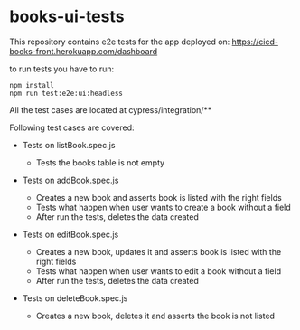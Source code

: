 # books-ui-tests

This repository contains e2e tests for the app deployed on: https://cicd-books-front.herokuapp.com/dashboard

to run tests you have to run:
```
npm install
npm run test:e2e:ui:headless
```

All the test cases are located at cypress/integration/**

Following test cases are covered:

- Tests on listBook.spec.js
  
  - Tests the books table is not empty
  
- Tests on addBook.spec.js

  - Creates a new book and asserts book is listed with the right fields
  - Tests what happen when user wants to create a book without a field
  - After run the tests, deletes the data created 
  
- Tests on editBook.spec.js

  - Creates a new book, updates it and asserts book is listed with the right fields
  - Tests what happen when user wants to edit a book without a field
  - After run the tests, deletes the data created 
  
- Tests on deleteBook.spec.js

   - Creates a new book, deletes it and asserts the book is not listed
  
